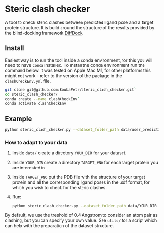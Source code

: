 # Steric clash checker

A tool to check steric clashes between predicted ligand pose and a target protein structure. It is build around the structure of the results provided by the blind-docking framework [DiffDock](https://github.com/gcorso/DiffDock).

## Install

Easiest way is to run the tool inside a conda environment, for this you will need to have `conda` installed.
To install the conda environment run the command below. It was tested on Apple Mac M1, for other platforms this might not work - refer to the version of the package in the `clashCheckEnv.yml` file.

```bash
git clone git@github.com:KoubaPetr/steric_clash_checker.git`
cd steric_clash_checker/
conda create --name clashCheckEnv`
conda activate clashCheckEnv
```

## Example

```bash
python steric_clash_checker.py --dataset_folder_path data/user_predictions_testset --treshold 0.4
```

### How to adapt to your data

1) Inside `data/` create a directory `YOUR_DIR` for your dataset. 
2) Inside `YOUR_DIR` create a directory `TARGET_#NO` for each target protein you are interested in.
3) Inside `TARGET_#NO` put the PDB file with the structure of your target protein and all the corresponding ligand poses in the .sdf format, for which you wish to check for the steric clashes.
4) Run:

    ```bash
    python steric_clash_checker.py --dataset_folder_path data/YOUR_DIR --treshold 0.4
    ```
   
By default, we use the treshold of 0.4 Angstrom to consider an atom pair as clashing, but you can specify your own value.
See `utils/` for a script which can help with the preparation of the dataset structure.



